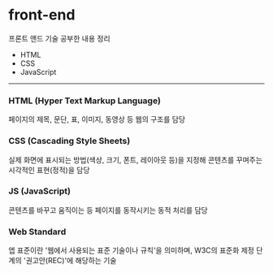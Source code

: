 # front-end

프론트 앤드 기술 공부한 내용 정리

- HTML
- CSS
- JavaScript



---

### HTML (Hyper Text Markup Language)

페이지의 제목, 문단, 표, 이미지, 동영상 등 웹의 구조를 담당



### CSS (Cascading Style Sheets)

실제 화면에 표시되는 방법(색상, 크기, 폰트, 레이아웃 등)을 지정해 콘텐츠를 꾸며주는 시각적인 표현(정적)을 담당



### JS (JavaScript)

콘텐츠를 바꾸고 움직이는 등 페이지를 동작시키는 동적 처리를 담당



### Web Standard

엡 표준이란 '웹에서 사용되는 표준 기술이나 규칙'을 의미하며, W3C의 표준화 제정 단계의 '권고안(REC)'에 해당하는 기술
